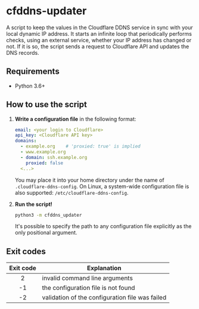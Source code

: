 cfddns-updater
==============

A script to keep the values in the Cloudflare DDNS service in sync with your local
dynamic IP address. It starts an infinite loop that periodically performs checks, using
an external service, whether your IP address has changed or not. If it is so, the script
sends a request to Cloudflare API and updates the DNS records.


Requirements
------------

* Python 3.6+


How to use the script
---------------------

1. **Write a configuration file** in the following format:

    ```yaml
    email: <your login to Cloudflare>
    api_key: <Cloudflare API key>
    domains:
      - example.org    # 'proxied: true' is implied
      - www.example.org
      - domain: ssh.example.org
        proxied: false
      <...>
    ```
    
    You may place it into your home directory under the name of `.cloudflare-ddns-config`.
    On Linux, a system-wide configuration file is also supported: `/etc/cloudflare-ddns-config`.
    
2. **Run the script!**

    ```bash
    python3 -m cfddns_updater 
    ```
    
    It's possible to specify the path to any configuration file explicitly as the only
    positional argument.
    

Exit codes
----------
   
| Exit code | Explanation                                     |
|:---------:| ----------------------------------------------- |
| 2         | invalid command line arguments                  |
| -1        | the configuration file is not found             |
| -2        | validation of the configuration file was failed |
